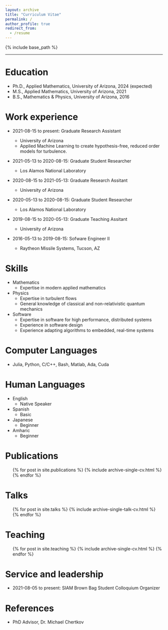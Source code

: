 ```yaml
---
layout: archive
title: "Curriculum Vitae"
permalink: /
author_profile: true
redirect_from:
  - /resume
---
```


{% include base_path %}

---

Education
======
* Ph.D., Applied Mathematics, University of Arizona, 2024 (expected)
* M.S., Applied Mathematics, University of Arizona, 2021
* B.S., Mathematics & Physics, University of Arizona, 2016

Work experience
======
* 2021-08-15 to present: Graduate Research Assistant
  * University of Arizona
  * Applied Machine Learning to create hypothesis-free, reduced order models for turbulence.

* 2021-05-13 to 2020-08-15: Graduate Student Researcher
  * Los Alamos National Laboratory

* 2020-08-15 to 2021-05-13: Graduate Research Assitant
  * University of Arizona

* 2020-05-13 to 2020-08-15: Graduate Student Researcher
  * Los Alamos National Laboratory

* 2019-08-15 to 2020-05-13: Graduate Teaching Assitant
  * University of Arizona

* 2016-05-13 to 2019-08-15: Sofware Engineer II
  * Raytheon Missile Systems, Tucson, AZ

Skills
======
* Mathematics
  * Expertise in modern applied mathematics
* Physics
  * Expertise in turbulent flows
  * General knowledge of classical and non-relativistic quantum mechanics
* Software
  * Expertise in software for high performance, distributed systems
  * Experience in software design
  * Experience adapting algorithms to embedded, real-time systems
  

Computer Languages
======
* Julia, Python, C/C++, Bash, Matlab, Ada, Cuda

Human Languages
======
* English
  * Native Speaker
* Spanish
  * Basic
* Japanese
  * Beginner
* Amharic
  * Beginner

Publications
======
  <ul>{% for post in site.publications %}
    {% include archive-single-cv.html %}
  {% endfor %}</ul>
  
Talks
======
  <ul>{% for post in site.talks %}
    {% include archive-single-talk-cv.html %}
  {% endfor %}</ul>
  
Teaching
======
  <ul>{% for post in site.teaching %}
    {% include archive-single-cv.html %}
  {% endfor %}</ul>
  
Service and leadership
======
* 2021-08-05 to present: SIAM Brown Bag Student Colloquium Organizer

References
======
* PhD Advisor, Dr. Michael Chertkov
